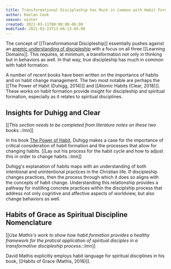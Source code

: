 ```yaml
---
title: Transformational Discipleship has Much in Common with Habit Formation.
author: Keelan Cook
season: winter
created: 2021-03-11T00:00:00-06:00
modified: 2021-03-23T13:06:13-05:00
---
```


The concept of [[Transformational Discipleship]] essentially pushes against an [anemic understanding of discipleship](https://keelancook.com/2016/08/05/is-our-understanding-of-discipleship-anemic/) with a focus on all three [[Learning Domains]]. This requires, at minimum, a transformation not only in thinking but in behaviors as well. In that way, true discipleship has much in common with habit formation.

A number of recent books have been written on the importance of habits and on habit change management. The two most notable are perhaps the [[The Power of Habit (Duhigg, 2014)]] and [[Atomic Habits (Clear, 2018)]]. These works on habit formation provide insight for discipleship and spiritual formation, especially as it relates to spiritual disciplines. 


## Insights for Duhigg and Clear
[[*This section needs to be completed from literature notes on these two books.*::lmn]]

In his book [The Power of Habit](https://amzn.to/2PViZiY), Duhigg makes a case for the importance of critical consideration of habit formation and the processes that allow for changing habits. [[Lay out his process for the habit cycle and how to adjust this in order to change habits.::lmn]]

Duhigg's explanation of habits maps with an understanding of both intentional and unintentional practices in the Christian life. If discipleship changes practices, then the process through which it does so aligns with the concepts of habit change. Understanding this relationship provides a pathway for instilling concrete practices within the disciplship process that address not only cognitive and affective aspects of worldview, but also change behaviors as well.

## Habits of Grace as Spiritual Discipline Nomenclature
[[*Use Mathis's work to show how habit formation provides a healthy framework for the pratical application of spiritual disciples in a transformative discipleship process.*::lmn]]

David Mathis explicitly employs habit language for spiritual disciplines in his book, [[Habits of Grace (Mathis, 2016)]].